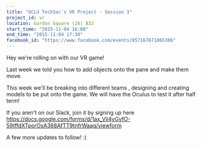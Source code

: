```yaml
---
title: "UCLU TechSoc's VR Project - Session 3"
project_id: vr
location: Gordon Square (26) B32
start_time: "2015-11-04 16:00"
end_time: "2015-11-04 17:30"
facebook_id: "https://www.facebook.com/events/857167671065306"
---
```


Hey we're rolling on with our VR game! 

Last week we told you how to add objects onto the pane and make them move. 

This week we'll be breaking into different teams , designing and creating models to be put onto the game. We will have the Oculus to test it after half term! 

If you aren't on our Slack, join it by signing up here <https://docs.google.com/forms/d/1ax_Vil4yGvfO-59tffdXTporOsA368AfTT9tnfrWaag/viewform>

A few more updates to follow! :)